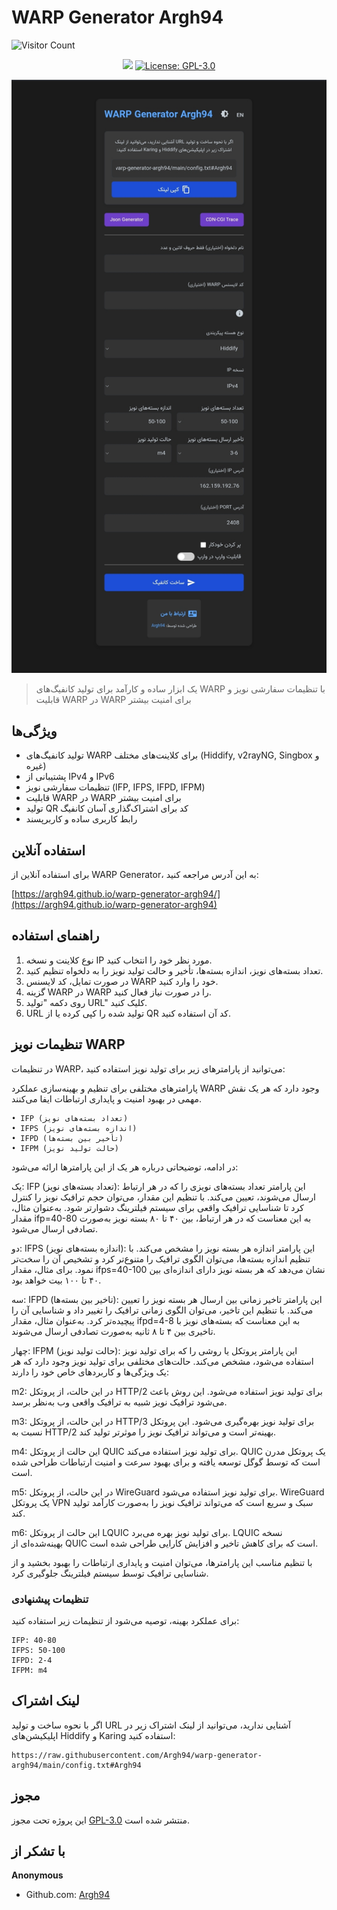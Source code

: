 # WARP Generator Argh94

![Visitor Count](https://komarev.com/ghpvc/?username=Argh94&repo=warp-generator-argh94&label=ProfileViews)
<p align="center">
  <img src="https://img.shields.io/badge/version-2.0-blue.svg?cacheSeconds=2592000" />
  <a href="https://github.com/username/WARP-Generator/blob/main/LICENSE" target="_blank">
    <img alt="License: GPL-3.0" src="https://img.shields.io/badge/License-GPL--3.0-yellow.svg" />
  </a>
</p>

![عکس محیط برنامه](https://github.com/Argh94/warp-generator-argh94/blob/main/40.jpg)


> یک ابزار ساده و کارآمد برای تولید کانفیگ‌های WARP با تنظیمات سفارشی نویز و قابلیت WARP در WARP برای امنیت بیشتر

## ویژگی‌ها

- تولید کانفیگ‌های WARP برای کلاینت‌های مختلف (Hiddify, v2rayNG, Singbox و غیره)
- پشتیبانی از IPv4 و IPv6
- تنظیمات سفارشی نویز (IFP, IFPS, IFPD, IFPM)
- قابلیت WARP در WARP برای امنیت بیشتر
- تولید QR کد برای اشتراک‌گذاری آسان کانفیگ
- رابط کاربری ساده و کاربرپسند

## استفاده آنلاین

برای استفاده آنلاین از WARP Generator، به این آدرس مراجعه کنید:

[https://argh94.github.io/warp-generator-argh94/](https://argh94.github.io/warp-generator-argh94)

## راهنمای استفاده

1. نوع کلاینت و نسخه IP مورد نظر خود را انتخاب کنید.
2. تعداد بسته‌های نویز، اندازه بسته‌ها، تأخیر و حالت تولید نویز را به دلخواه تنظیم کنید.
3. در صورت تمایل، کد لایسنس WARP خود را وارد کنید.
4. گزینه WARP در WARP را در صورت نیاز فعال کنید.
5. روی دکمه "تولید URL" کلیک کنید.
6. URL تولید شده را کپی کرده یا از QR کد آن استفاده کنید.

## تنظیمات نویز WARP

در تنظیمات WARP، می‌توانید از پارامترهای زیر برای تولید نویز استفاده کنید:

پارامترهای مختلفی برای تنظیم و بهینه‌سازی عملکرد WARP وجود دارد که هر یک نقش مهمی در بهبود امنیت و پایداری ارتباطات ایفا می‌کنند.

```
• IFP (تعداد بسته‌های نویز)
• IFPS (اندازه بسته‌های نویز)
• IFPD (تأخیر بین بسته‌ها)
• IFPM (حالت تولید نویز)
```

در ادامه، توضیحاتی درباره هر یک از این پارامترها ارائه می‌شود:
	
یک: 	IFP (تعداد بسته‌های نویز): این پارامتر تعداد بسته‌های نویزی را که در هر ارتباط ارسال می‌شوند، تعیین می‌کند. با تنظیم این مقدار، می‌توان حجم ترافیک نویز را کنترل کرد تا شناسایی ترافیک واقعی برای سیستم فیلترینگ دشوارتر شود. به‌عنوان مثال، مقدار ifp=40-80 به این معناست که در هر ارتباط، بین ۴۰ تا ۸۰ بسته نویز به‌صورت تصادفی ارسال می‌شود.
	
دو: 	IFPS (اندازه بسته‌های نویز): این پارامتر اندازه هر بسته نویز را مشخص می‌کند. با تنظیم اندازه بسته‌ها، می‌توان الگوی ترافیک را متنوع‌تر کرد و تشخیص آن را سخت‌تر نمود. برای مثال، مقدار ifps=40-100 نشان می‌دهد که هر بسته نویز دارای اندازه‌ای بین ۴۰ تا ۱۰۰ بیت خواهد بود.
	
سه: 	IFPD (تاخیر بین بسته‌ها): این پارامتر تاخیر زمانی بین ارسال هر بسته نویز را تعیین می‌کند. با تنظیم این تاخیر، می‌توان الگوی زمانی ترافیک را تغییر داد و شناسایی آن را پیچیده‌تر کرد. به‌عنوان مثال، مقدار ifpd=4-8 به این معناست که بسته‌های نویز با تاخیری بین ۴ تا ۸ ثانیه به‌صورت تصادفی ارسال می‌شوند.
	
چهار: 	IFPM (حالت تولید نویز): این پارامتر پروتکل یا روشی را که برای تولید نویز استفاده می‌شود، مشخص می‌کند. حالت‌های مختلفی برای تولید نویز وجود دارد که هر یک ویژگی‌ها و کاربردهای خاص خود را دارند:

m2:
در این حالت، از پروتکل HTTP/2 برای تولید نویز استفاده می‌شود. این روش باعث می‌شود ترافیک نویز شبیه به ترافیک واقعی وب به‌نظر برسد.

m3:
در این حالت، از پروتکل HTTP/3 برای تولید نویز بهره‌گیری می‌شود. این پروتکل نسبت به HTTP/2 بهینه‌تر است و می‌تواند ترافیک نویز را موثرتر تولید کند.

m4:
این حالت از پروتکل QUIC برای تولید نویز استفاده می‌کند. QUIC یک پروتکل مدرن است که توسط گوگل توسعه یافته و برای بهبود سرعت و امنیت ارتباطات طراحی شده است.

m5:
در این حالت، از پروتکل WireGuard برای تولید نویز استفاده می‌شود. WireGuard یک پروتکل VPN سبک و سریع است که می‌تواند ترافیک نویز را به‌صورت کارآمد تولید کند.

m6:
این حالت از پروتکل LQUIC برای تولید نویز بهره می‌برد. LQUIC نسخه بهینه‌شده‌ای از QUIC است که برای کاهش تاخیر و افزایش کارایی طراحی شده است.

با تنظیم مناسب این پارامترها، می‌توان امنیت و پایداری ارتباطات را بهبود بخشید و از شناسایی ترافیک توسط سیستم فیلترینگ جلوگیری کرد.

### تنظیمات پیشنهادی

برای عملکرد بهینه، توصیه می‌شود از تنظیمات زیر استفاده کنید:

```
IFP: 40-80
IFPS: 50-100
IFPD: 2-4
IFPM: m4
```

## لینک اشتراک

اگر با نحوه ساخت و تولید URL آشنایی ندارید، می‌توانید از لینک اشتراک زیر در اپلیکیشن‌های Hiddify و Karing استفاده کنید:

```
https://raw.githubusercontent.com/Argh94/warp-generator-argh94/main/config.txt#Argh94
```

## مجوز

این پروژه تحت مجوز [GPL-3.0](https://github.com/username/WARP-Generator/blob/main/LICENSE) منتشر شده است.

## با تشکر از 

**Anonymous**

* Github.com: [Argh94](https://github/Argh94)
